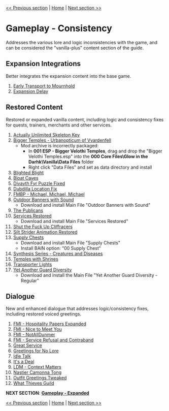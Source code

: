 [<< Previous section](https://github.com/doublemoulinet/Morrowind-Modular-Mod-Guide/blob/master/BALANCE.md) | [Home](https://github.com/doublemoulinet/Morrowind-Modular-Mod-Guide) | [Next section >>](https://github.com/doublemoulinet/Morrowind-Modular-Mod-Guide/blob/master/GAMEPLAY.md)

# Gameplay - Consistency
Addresses the various lore and logic inconsistencies with the game, and can be considered the "vanilla-plus" content section of the guide.

## Expansion Integrations
Better integrates the expansion content into the base game.
1. [Early Transport to Mournhold](https://www.nexusmods.com/morrowind/mods/47985)
1. [Expansion Delay](https://www.nexusmods.com/morrowind/mods/47588?)

## Restored Content
Restored or expanded vanilla content, including logic and consistency fixes for quests, trainers, merchants and other services.
1. [Actually Unlimited Skeleton Key](https://www.nexusmods.com/morrowind/mods/47972?)
1. [Bigger Temples - Urbanopticum of Vvardenfell](https://www.nexusmods.com/morrowind/mods/46184?)
	- Mod archive is incorrectly packaged:
		- In **001 ESP - Bigger Velothi Temples**, drag and drop the "Bigger Velothi Temples.esp" into the **000 Core Files\Glow in the Darhk\Vanilla\Data Files** folder
		- Right click "Data Files" and set as data directory and install
1. [Blighted Blight](https://www.nexusmods.com/morrowind/mods/48631?)
1. [Bloat Caves](https://www.nexusmods.com/morrowind/mods/43141?)
1. [Divayth Fyr Puzzle Fixed](https://www.nexusmods.com/morrowind/mods/45155?)
1. [Dubdilla Location Fix](https://www.nexusmods.com/morrowind/mods/46720?)
1. [FMBP - Michael, Michael, Michael](https://www.nexusmods.com/morrowind/mods/48598?)
1. [Outdoor Banners with Sound](https://www.nexusmods.com/morrowind/mods/47068?)
	- Download and install Main File "Outdoor Banners with Sound"
1. [The Publicans](https://www.nexusmods.com/morrowind/mods/45410?)
1. [Services Restored](https://www.nexusmods.com/morrowind/mods/47068?)
	- Download and install Main File "Services Restored"
1. [Shut the Fuck Up Cliffracers](https://www.nexusmods.com/morrowind/mods/46588?)
1. [Silt Strider Animation Restored](https://www.nexusmods.com/morrowind/mods/44150?)
1. [Supply Chests](https://www.nexusmods.com/morrowind/mods/49232)
	- Download and install Main File "Supply Chests"
	- Install BAIN option: "00 Supply Chest"
1. [Synthesis Series - Creatures and Diseases](https://www.nexusmods.com/morrowind/mods/48279?)
1. [Temples with Shrines](https://www.nexusmods.com/morrowind/mods/45535?)
1. [Transporter Lights](https://www.nexusmods.com/morrowind/mods/48050?)
1. [Yet Another Guard Diversity](https://www.nexusmods.com/morrowind/mods/45894?)
	- Download and install the Main File "Yet Another Guard Diversity - Regular"

## Dialogue
New and enhanced dialogue that addresses logic/consistency fixes, including restored voiced greetings.
1. [FMI - Hospitality Papers Expanded](https://www.nexusmods.com/morrowind/mods/46107?)
1. [FMI - Nice to Meet You](https://www.nexusmods.com/morrowind/mods/47329?)
1. [FMI - NotAllDunmer](https://www.nexusmods.com/morrowind/mods/47569?)
1. [FMI - Service Refusal and Contraband](https://www.nexusmods.com/morrowind/mods/47456?)
1. [Great Service](https://www.nexusmods.com/morrowind/mods/47767)
1. [Greetings for No Lore](https://www.nexusmods.com/morrowind/mods/46063?)
1. [Idle Talk](https://www.nexusmods.com/morrowind/mods/46948)
1. [It's a Deal](https://www.nexusmods.com/morrowind/mods/47968?)
1. [LDM - Context Matters](https://www.nexusmods.com/morrowind/mods/48273?)
1. [Nastier Camonna Tong](https://www.nexusmods.com/morrowind/mods/22601?)
1. [Outfit Greetings Tweaked](https://www.nexusmods.com/morrowind/mods/46066?)
1. [What Thieves Guild](https://www.nexusmods.com/morrowind/mods/47728?)


**NEXT SECTION**:
[**Gameplay - Expanded**](https://github.com/doublemoulinet/Morrowind-Modular-Mod-Guide/blob/master/GAMEPLAY.md)

[<< Previous section](https://github.com/doublemoulinet/Morrowind-Modular-Mod-Guide/blob/master/BALANCE.md) | [Home](https://github.com/doublemoulinet/Morrowind-Modular-Mod-Guide) | [Next section >>](https://github.com/doublemoulinet/Morrowind-Modular-Mod-Guide/blob/master/GAMEPLAY.md)